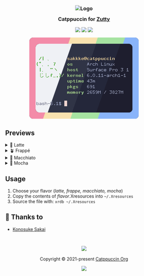 <h3 align="center">
	<img src="https://raw.githubusercontent.com/catppuccin/catppuccin/main/assets/logos/exports/1544x1544_circle.png" width="100" alt="Logo"/><br/>
	<img src="https://raw.githubusercontent.com/catppuccin/catppuccin/main/assets/misc/transparent.png" height="30" width="0px"/>
	Catppuccin for <a href="https://git.hq.sig7.se/zutty.git">Zutty</a>
	<img src="https://raw.githubusercontent.com/catppuccin/catppuccin/main/assets/misc/transparent.png" height="30" width="0px"/>
</h3>

<p align="center">
    <a href="https://github.com/catppuccin/zutty/stargazers"><img src="https://img.shields.io/github/stars/catppuccin/zutty?colorA=363a4f&colorB=b7bdf8&style=for-the-badge"></a>
    <a href="https://github.com/catppuccin/zutty/issues"><img src="https://img.shields.io/github/issues/catppuccin/zutty?colorA=363a4f&colorB=f5a97f&style=for-the-badge"></a>
    <a href="https://github.com/catppuccin/zutty/contributors"><img src="https://img.shields.io/github/contributors/catppuccin/zutty?colorA=363a4f&colorB=a6da95&style=for-the-badge"></a>
</p>

<p align="center">
	<img src="assets/preview.webp"/>
</p>

## Previews

<details>
<summary>🌻 Latte</summary>
<img src="assets/latte.png"/>
</details>
<details>
<summary>🪴 Frappé</summary>
<img src="assets/frappe.png"/>
</details>
<details>
<summary>🌺 Macchiato</summary>
<img src="assets/macchiato.png"/>
</details>
<details>
<summary>🌿 Mocha</summary>
<img src="assets/mocha.png"/>
</details>

## Usage

1. Choose your flavor (_latte, frappe, macchiato, mocha_)
2. Copy the contents of _flavor_.Xresources into `~/.Xresources`
3. Source the file with: `xrdb ~/.Xresources`

## 💝 Thanks to

- [Konosuke Sakai](https://github.com/sakkke)

&nbsp;

<p align="center"><img src="https://raw.githubusercontent.com/catppuccin/catppuccin/main/assets/footers/gray0_ctp_on_line.svg?sanitize=true" /></p>
<p align="center">Copyright &copy; 2021-present <a href="https://github.com/catppuccin" target="_blank">Catppuccin Org</a>
<p align="center"><a href="https://github.com/catppuccin/catppuccin/blob/main/LICENSE"><img src="https://img.shields.io/static/v1.svg?style=for-the-badge&label=License&message=MIT&logoColor=d9e0ee&colorA=363a4f&colorB=b7bdf8"/></a></p>
